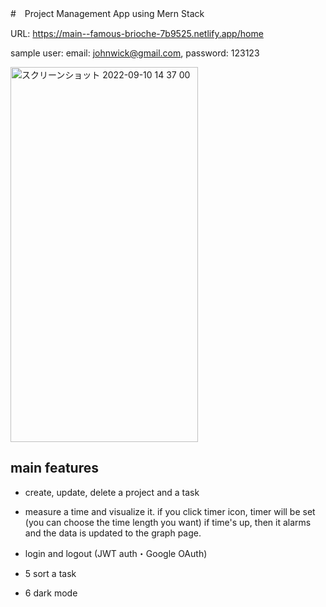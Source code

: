 #　Project Management App using Mern Stack

URL: https://main--famous-brioche-7b9525.netlify.app/home

sample user: email: johnwick@gmail.com, password: 123123

<img width="300" height="600" alt="スクリーンショット 2022-09-10 14 37 00" src="https://user-images.githubusercontent.com/85789574/189469330-2b6b27bc-5c81-418c-a54c-43e8b1697a97.png">


## main features

* create, update, delete a project and a task


* measure a time and visualize it. 
if you click timer icon, timer will be set (you can choose the time length you want)
if time's up, then it alarms and the data is updated to the graph page.

* login and logout (JWT auth・Google OAuth)

* 5 sort a task

* 6 dark mode
